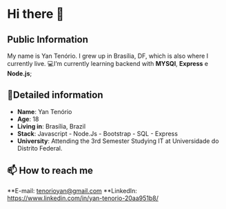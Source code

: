 #  Hi there 👋
## Public Information

My name is Yan Tenório.
I grew up in Brasília, DF,
which is also where  I currently live.
💻I’m currently learning backend with **MYSQl**, **Express** e **Node.js**;

## 📖Detailed information
-   **Name**: Yan Tenório
-   **Age**: 18
-   **Living in**: Brasília, Brazil
-   **Stack**: Javascript - Node.Js - Bootstrap - SQL - Express
-   **University**: Attending  the 3rd Semester Studying  IT  at Universidade do Distrito Federal.
## 📫 How to reach me
<a>**E-mail: tenorioyan@gmail.com</a>
<a>**LinkedIn: https://www.linkedin.com/in/yan-tenorio-20aa951b8/</a>
